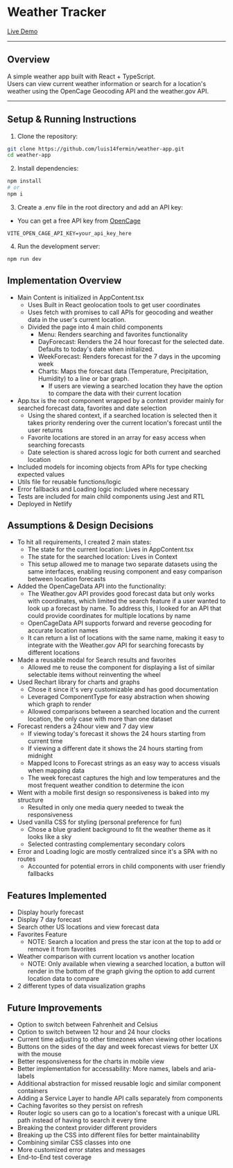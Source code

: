 # Weather Tracker

[Live Demo](https://app-weather-tracker.netlify.app)  

---

## Overview
A simple weather app built with React + TypeScript.  
Users can view current weather information or search for a location's weather using the OpenCage Geocoding API and the weather.gov API.

---

## Setup & Running Instructions

1. Clone the repository:
```bash
git clone https://github.com/luis14fermin/weather-app.git
cd weather-app
```

2. Install dependencies:
```bash
npm install
# or
npm i
```

3. Create a .env file in the root directory and add an API key:
- You can get a free API key from [OpenCage](https://opencagedata.com/api)
```env
VITE_OPEN_CAGE_API_KEY=your_api_key_here
```

4. Run the development server:
```bash
npm run dev
```

## **Implementation Overview**
- Main Content is initialized in AppContent.tsx
  - Uses Built in React geolocation tools to get user coordinates
  - Uses fetch with promises to call APIs for geocoding and weather data in the user's current location.
  - Divided the page into 4 main child components
    - Menu: Renders searching and favorites functionality
    - DayForecast: Renders the 24 hour forecast for the selected date. Defaults to today's date when initialized.
    - WeekForecast: Renders forecast for the 7 days in the upcoming week
    - Charts: Maps the forecast data (Temperature, Precipitation, Humidity) to a line or bar graph.
      - If users are viewing a searched location they have the option to compare the data with their current location
- App.tsx is the root component wrapped by a context provider mainly for searched forecast data, favorites and date selection
  - Using the shared context, if a searched location is selected then it takes priority rendering over the current location's forecast until the user returns
  - Favorite locations are stored in an array for easy access when searching forecasts
  - Date selection is shared across logic for both current and searched location
- Included models for incoming objects from APIs for type checking expected values
- Utils file for reusable functions/logic
- Error fallbacks and Loading logic included where necessary
- Tests are included for main child components using Jest and RTL
- Deployed in Netlify 

## **Assumptions & Design Decisions**
- To hit all requirements, I created 2 main states: 
  - The state for the current location: Lives in AppContent.tsx
  - The state for the searched location: Lives in Context
  - This setup allowed me to manage two separate datasets using the same interfaces, enabling reusing component and easy comparison between location forecasts
- Added the OpenCageData API into the functionality:
  - The Weather.gov API provides good forecast data but only works with coordinates, which limited the search feature if a user wanted to look up a forecast by name. To address this, I looked for an API that could provide coordinates for multiple locations by name
  - OpenCageData API supports forward and reverse geocoding for accurate location names
  - It can return a list of locations with the same name, making it easy to integrate with the Weather.gov API for searching forecasts by different locations
- Made a reusable modal for Search results and favorites
  - Allowed me to reuse the component for displaying a list of similar selectable items without reinventing the wheel
- Used Rechart library for charts and graphs
  - Chose it since it's very customizable and has good documentation
  - Leveraged ComponentType for easy abstraction when showing which graph to render
  - Allowed comparisons between a searched location and the current location, the only case with more than one dataset
- Forecast renders a 24hour view and 7 day view
  - If viewing today's forecast it shows the 24 hours starting from current time
  - If viewing a different date it shows the 24 hours starting from midnight
  - Mapped Icons to Forecast strings as an easy way to access visuals when mapping data
  - The week forecast captures the high and low temperatures and the most frequent weather condition to determine the icon
- Went with a mobile first design so responsiveness is baked into my structure
  - Resulted in only one media query needed to tweak the responsiveness
- Used vanilla CSS for styling (personal preference for fun)
  - Chose a blue gradient background to fit the weather theme as it looks like a sky
  - Selected contrasting complementary secondary colors
- Error and Loading logic are mostly centralized since it's a SPA with no routes
  - Accounted for potential errors in child components with user friendly fallbacks

## **Features Implemented**
- Display hourly forecast
- Display 7 day forecast
- Search other US locations and view forecast data
- Favorites Feature
  - NOTE: Search a location and press the star icon at the top to add or remove it from favorites
- Weather comparison with current location vs another location
  - NOTE: Only available when viewing a searched location, a button will render in the bottom of the graph giving the option to add current location data to compare
- 2 different types of data visualization graphs

## **Future Improvements**
- Option to switch between Fahrenheit and Celsius
- Option to switch between 12 hour and 24 hour clocks
- Current time adjusting to other timezones when viewing other locations
- Buttons on the sides of the day and week forecast views for better UX with the mouse
- Better responsiveness for the charts in mobile view
- Better implementation for accessability: More names, labels and aria-labels
- Additional abstraction for missed reusable logic and similar component containers
- Adding a Service Layer to handle API calls separately from components
- Caching favorites so they persist on refresh
- Router logic so users can go to a location's forecast with a unique URL path instead of having to search it every time
- Breaking the context provider different providers
- Breaking up the CSS into different files for better maintainability
- Combining similar CSS classes into one
- More customized error states and messages
- End-to-End test coverage
